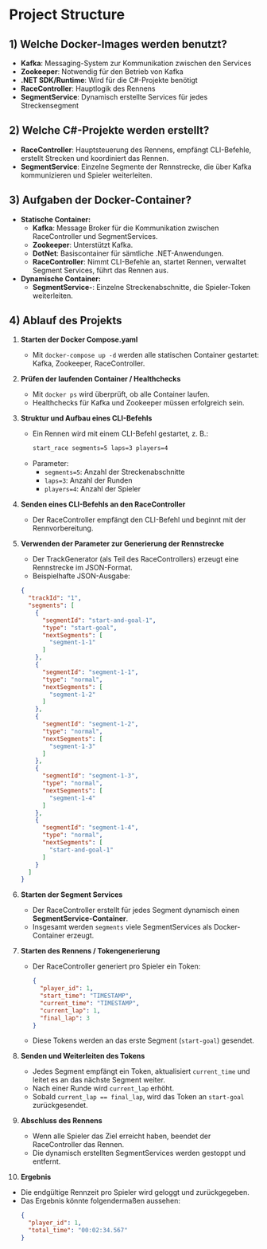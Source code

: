 # Project Structure

## 1) Welche Docker-Images werden benutzt?

- **Kafka**: Messaging-System zur Kommunikation zwischen den Services
- **Zookeeper**: Notwendig für den Betrieb von Kafka
- **.NET SDK/Runtime**: Wird für die C#-Projekte benötigt
- **RaceController**: Hauptlogik des Rennens
- **SegmentService**: Dynamisch erstellte Services für jedes Streckensegment

## 2) Welche C#-Projekte werden erstellt?

- **RaceController**: Hauptsteuerung des Rennens, empfängt CLI-Befehle, erstellt Strecken und koordiniert das Rennen.
- **SegmentService**: Einzelne Segmente der Rennstrecke, die über Kafka kommunizieren und Spieler weiterleiten.

## 3) Aufgaben der Docker-Container?

- **Statische Container:**
  - **Kafka**: Message Broker für die Kommunikation zwischen RaceController und SegmentServices.
  - **Zookeeper**: Unterstützt Kafka.
  - **DotNet**: Basiscontainer für sämtliche .NET-Anwendungen.
  - **RaceController**: Nimmt CLI-Befehle an, startet Rennen, verwaltet Segment Services, führt das Rennen aus.
- **Dynamische Container:**
  - **SegmentService-**: Einzelne Streckenabschnitte, die Spieler-Token weiterleiten.

## 4) Ablauf des Projekts

1. **Starten der Docker Compose.yaml**

   - Mit `docker-compose up -d` werden alle statischen Container gestartet: Kafka, Zookeeper, RaceController.

2. **Prüfen der laufenden Container / Healthchecks**

   - Mit `docker ps` wird überprüft, ob alle Container laufen.
   - Healthchecks für Kafka und Zookeeper müssen erfolgreich sein.

3. **Struktur und Aufbau eines CLI-Befehls**

   - Ein Rennen wird mit einem CLI-Befehl gestartet, z. B.:
     ```sh
     start_race segments=5 laps=3 players=4
     ```
   - Parameter:
     - `segments=5`: Anzahl der Streckenabschnitte
     - `laps=3`: Anzahl der Runden
     - `players=4`: Anzahl der Spieler

4. **Senden eines CLI-Befehls an den RaceController**

   - Der RaceController empfängt den CLI-Befehl und beginnt mit der Rennvorbereitung.

5. **Verwenden der Parameter zur Generierung der Rennstrecke**

   - Der TrackGenerator (als Teil des RaceControllers) erzeugt eine Rennstrecke im JSON-Format.
   - Beispielhafte JSON-Ausgabe:
    ```json
	{
      "trackId": "1",
      "segments": [
        {
          "segmentId": "start-and-goal-1",
          "type": "start-goal",
          "nextSegments": [
            "segment-1-1"
          ]
        },
        {
          "segmentId": "segment-1-1",
          "type": "normal",
          "nextSegments": [
            "segment-1-2"
          ]
        },
        {
          "segmentId": "segment-1-2",
          "type": "normal",
          "nextSegments": [
            "segment-1-3"
          ]
        },
        {
          "segmentId": "segment-1-3",
          "type": "normal",
          "nextSegments": [
            "segment-1-4"
          ]
        },
        {
          "segmentId": "segment-1-4",
          "type": "normal",
          "nextSegments": [
            "start-and-goal-1"
          ]
        }
      ]
    }
    ```

6. **Starten der Segment Services**

   - Der RaceController erstellt für jedes Segment dynamisch einen **SegmentService-Container**.
   - Insgesamt werden `segments` viele SegmentServices als Docker-Container erzeugt.

7. **Starten des Rennens / Tokengenerierung**

   - Der RaceController generiert pro Spieler ein Token:
     ```json
     {
       "player_id": 1,
       "start_time": "TIMESTAMP",
       "current_time": "TIMESTAMP",
       "current_lap": 1,
       "final_lap": 3
     }
     ```
   - Diese Tokens werden an das erste Segment (`start-goal`) gesendet.

8. **Senden und Weiterleiten des Tokens**

   - Jedes Segment empfängt ein Token, aktualisiert `current_time` und leitet es an das nächste Segment weiter.
   - Nach einer Runde wird `current_lap` erhöht.
   - Sobald `current_lap == final_lap`, wird das Token an `start-goal` zurückgesendet.

9. **Abschluss des Rennens**

   - Wenn alle Spieler das Ziel erreicht haben, beendet der RaceController das Rennen.
   - Die dynamisch erstellten SegmentServices werden gestoppt und entfernt.

10. **Ergebnis**

- Die endgültige Rennzeit pro Spieler wird geloggt und zurückgegeben.
- Das Ergebnis könnte folgendermaßen aussehen:
  ```json
  {
    "player_id": 1,
    "total_time": "00:02:34.567"
  }
  ```

